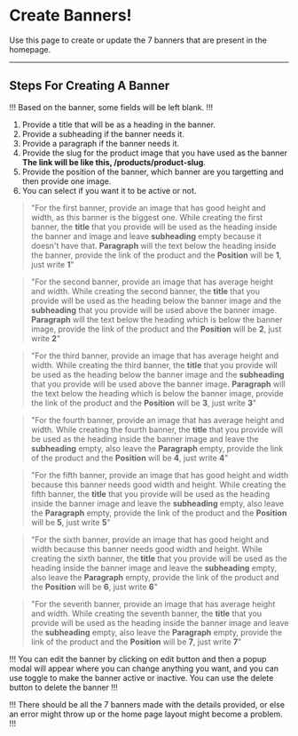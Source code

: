 # Create Banners!

Use this page to create or update the 7 banners that are present in the homepage.

---

## Steps For Creating A Banner
!!!
Based on the banner, some fields will be left blank.
!!!

1. Provide a title that will be as a heading in the banner.
2. Provide a subheading if the banner needs it.
3. Provide a paragraph if the banner needs it.
4. Provide the slug for the product image that you have used as the banner **The link will be like this, /products/product-slug**.
5. Provide the position of the banner, which banner are you targetting and then provide one image.
6. You can select if you want it to be active or not.
> "For the first banner, provide an image that has good height and width, as this banner is the biggest one. While creating the first banner, the **title** that you provide will be used as the heading inside the banner and image and leave **subheading** empty because it doesn't have that. **Paragraph** will the text below the heading inside the banner, provide the link of the product and the **Position** will be **1**, just write **1**"

> "For the second banner, provide an image that has average height and width. While creating the second banner, the **title** that you provide will be used as the heading below the banner image and the **subheading** that you provide will be used above the banner image. **Paragraph** will the text below the heading which is below the banner image, provide the link of the product and the **Position** will be **2**, just write **2**"

> "For the third banner, provide an image that has average height and width. While creating the third banner, the **title** that you provide will be used as the heading below the banner image and the **subheading** that you provide will be used above the banner image. **Paragraph** will the text below the heading which is below the banner image, provide the link of the product and the **Position** will be **3**, just write **3**"

> "For the fourth banner, provide an image that has average height and width. While creating the fourth banner, the **title** that you provide will be used as the heading inside the banner image and leave the **subheading** empty, also leave the **Paragraph** empty, provide the link of the product and the **Position** will be **4**, just write **4**"

> "For the fifth banner, provide an image that has good height and width because this banner needs good width and height. While creating the fifth banner, the **title** that you provide will be used as the heading inside the banner image and leave the **subheading** empty, also leave the **Paragraph** empty, provide the link of the product and the **Position** will be **5**, just write **5**"

> "For the sixth banner, provide an image that has good height and width because this banner needs good width and height. While creating the sixth banner, the **title** that you provide will be used as the heading inside the banner image and leave the **subheading** empty, also leave the **Paragraph** empty, provide the link of the product and the **Position** will be **6**, just write **6**"

> "For the seventh banner, provide an image that has average height and width. While creating the seventh banner, the **title** that you provide will be used as the heading inside the banner image and leave the **subheading** empty, also leave the **Paragraph** empty, provide the link of the product and the **Position** will be **7**, just write **7**"

!!!
You can edit the banner by clicking on edit button and then a popup modal will appear where you can change anything you want, and you can use toggle to make the banner active or inactive. You can use the delete button to delete the banner
!!!

!!!
There should be all the 7 banners made with the details provided, or else an error might throw up or the home page layout might become a problem.
!!!